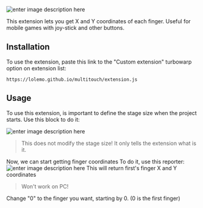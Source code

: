 
![enter image description here](https://github.com/LOLEMO/multitouch/blob/main/logo%20%281%29.png?raw=true)

This extension lets you get X and Y coordinates of each finger.
Useful for mobile games with joy-stick and other buttons.


## Installation
To use the extension, paste this link to the "Custom extension" turbowarp option on extension list:

    https://lolemo.github.io/multitouch/extension.js
## Usage
To use this extension, is important to define the stage size when the project starts. Use this block to do it:

![enter image description here](https://raw.githubusercontent.com/LOLEMO/multitouch/main/imagen_2023-02-02_192306062.png)

> This does not modify the stage size! It only tells the extension what is it.

Now, we can start getting finger coordinates
To do it, use this reporter:
![enter image description here](https://github.com/LOLEMO/multitouch/blob/main/imagen_2023-02-02_192804782.png?raw=true)
This will return first's finger X and Y coordinates

> Won't work on PC!

Change "0" to the finger you want, starting by 0. (0 is the first finger)
